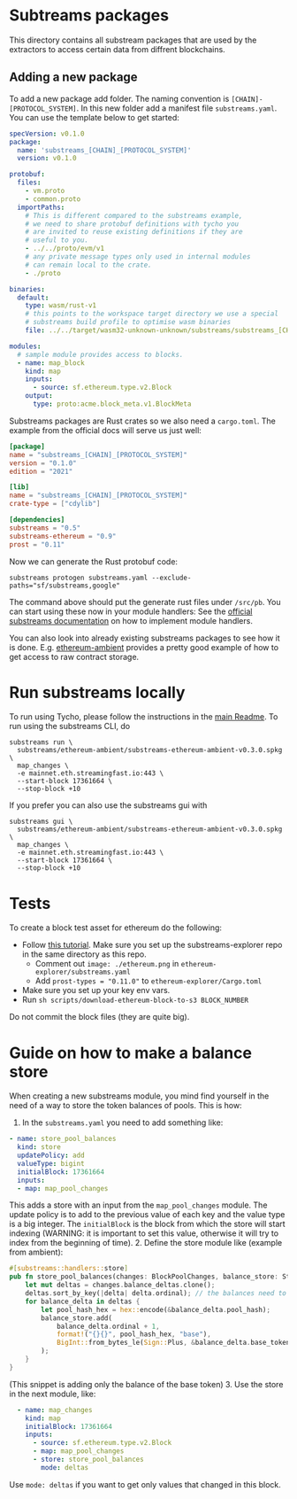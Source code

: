 # Subtreams packages

This directory contains all substream packages that are used by the extractors to access certain data from diffrent
blockchains.

## Adding a new package

To add a new package add folder. The naming convention is `[CHAIN]-[PROTOCOL_SYSTEM]`. In this new folder add a manifest
file `substreams.yaml`. You can use the template below to get started:

```yaml
specVersion: v0.1.0
package:
  name: 'substreams_[CHAIN]_[PROTOCOL_SYSTEM]'
  version: v0.1.0

protobuf:
  files:
    - vm.proto
    - common.proto
  importPaths:
    # This is different compared to the substreams example, 
    # we need to share protobuf definitions with tycho you 
    # are invited to reuse existing definitions if they are 
    # useful to you.
    - ../../proto/evm/v1
    # any private message types only used in internal modules 
    # can remain local to the crate.
    - ./proto

binaries:
  default:
    type: wasm/rust-v1
    # this points to the workspace target directory we use a special 
    # substreams build profile to optimise wasm binaries
    file: ../../target/wasm32-unknown-unknown/substreams/substreams_[CHAIN]_[PROTOCOL_SYSTEM].wasm

modules:
  # sample module provides access to blocks.
  - name: map_block
    kind: map
    inputs:
      - source: sf.ethereum.type.v2.Block
    output:
      type: proto:acme.block_meta.v1.BlockMeta
```

Substreams packages are Rust crates so we also need a `cargo.toml`.
The example from the official docs will serve us just well:

```toml
[package]
name = "substreams_[CHAIN]_[PROTOCOL_SYSTEM]"
version = "0.1.0"
edition = "2021"

[lib]
name = "substreams_[CHAIN]_[PROTOCOL_SYSTEM]"
crate-type = ["cdylib"]

[dependencies]
substreams = "0.5"
substreams-ethereum = "0.9"
prost = "0.11"

```

Now we can generate the Rust protobuf code:

```
substreams protogen substreams.yaml --exclude-paths="sf/substreams,google"
```

The command above should put the generate rust files under `/src/pb`. You
can start using these now in your module handlers: See
the [official substreams documentation](https://thegraph.com/docs/en/substreams/getting-started/quickstart/#create-substreams-module-handlers)
on
how to implement module handlers.

You can also look into already existing substreams packages to see how it
is done. E.g. [ethereum-ambient](./ethereum-ambient/) provides a pretty good
example of how to get access to raw contract storage.

# Run substreams locally

To run using Tycho, please follow the instructions in the [main Readme](../Readme.md#substreams).
To run using the substreams CLI, do
```
substreams run \
  substreams/ethereum-ambient/substreams-ethereum-ambient-v0.3.0.spkg \
  map_changes \
  -e mainnet.eth.streamingfast.io:443 \
  --start-block 17361664 \
  --stop-block +10
```
If you prefer you can also use the substreams gui with
```
substreams gui \
  substreams/ethereum-ambient/substreams-ethereum-ambient-v0.3.0.spkg \
  map_changes \
  -e mainnet.eth.streamingfast.io:443 \
  --start-block 17361664 \
  --stop-block +10
```

# Tests

To create a block test asset for ethereum do the following:

- Follow [this tutorial](https://substreams.streamingfast.io/tutorials/overview/map_block_meta_module). Make sure you
  set up the substreams-explorer repo in the same directory as this repo.
    - Comment out `image: ./ethereum.png` in `ethereum-explorer/substreams.yaml`
    - Add `prost-types = "0.11.0"` to `ethereum-explorer/Cargo.toml`
- Make sure you set up your key env vars.
- Run `sh scripts/download-ethereum-block-to-s3 BLOCK_NUMBER`

Do not commit the block files (they are quite big).

# Guide on how to make a balance store

When creating a new substreams module, you mind find yourself in the need of a way to store the token balances of pools.
This is how:
1. In the `substreams.yaml` you need to add something like:
```yaml
- name: store_pool_balances
  kind: store
  updatePolicy: add
  valueType: bigint
  initialBlock: 17361664
  inputs:
  - map: map_pool_changes
````
This adds a store with an input from the `map_pool_changes` module. 
The update policy is to add to the previous value of each key and the value type is a big integer.
The `initialBlock` is the block from which the store will start indexing (WARNING: it is important to set this value, otherwise it will try to index from the beginning of time).
2. Define the store module like (example from ambient):
```rust
#[substreams::handlers::store]
pub fn store_pool_balances(changes: BlockPoolChanges, balance_store: StoreAddBigInt) {
    let mut deltas = changes.balance_deltas.clone();
    deltas.sort_by_key(|delta| delta.ordinal); // the balances need to be ordered by ordinal !!
    for balance_delta in deltas {
        let pool_hash_hex = hex::encode(&balance_delta.pool_hash);
        balance_store.add(
            balance_delta.ordinal + 1,
            format!("{}{}", pool_hash_hex, "base"),
            BigInt::from_bytes_le(Sign::Plus, &balance_delta.base_token_delta),
        );
    }
}
```
(This snippet is adding only the balance of the base token)
3. Use the store in the next module, like:
```yaml
  - name: map_changes
    kind: map
    initialBlock: 17361664
    inputs:
      - source: sf.ethereum.type.v2.Block
      - map: map_pool_changes
      - store: store_pool_balances
        mode: deltas
```
Use `mode: deltas` if you want to get only values that changed in this block.